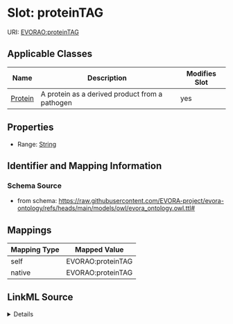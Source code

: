 

# Slot: proteinTAG



URI: [EVORAO:proteinTAG](https://raw.githubusercontent.com/EVORA-project/evora-ontology/refs/heads/main/models/owl/evora_ontology.owl.ttl#proteinTAG)



<!-- no inheritance hierarchy -->





## Applicable Classes

| Name | Description | Modifies Slot |
| --- | --- | --- |
| [Protein](Protein.md) | A protein as a derived product from a pathogen |  yes  |







## Properties

* Range: [String](String.md)





## Identifier and Mapping Information







### Schema Source


* from schema: https://raw.githubusercontent.com/EVORA-project/evora-ontology/refs/heads/main/models/owl/evora_ontology.owl.ttl#




## Mappings

| Mapping Type | Mapped Value |
| ---  | ---  |
| self | EVORAO:proteinTAG |
| native | EVORAO:proteinTAG |




## LinkML Source

<details>
```yaml
name: proteinTAG
from_schema: https://raw.githubusercontent.com/EVORA-project/evora-ontology/refs/heads/main/models/owl/evora_ontology.owl.ttl#
rank: 1000
alias: proteinTAG
domain_of:
- Protein
range: string

```
</details>